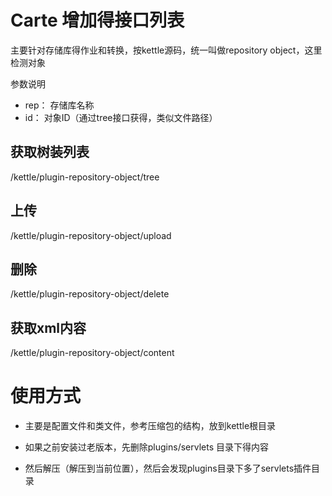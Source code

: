 # Carte 增加得接口列表
主要针对存储库得作业和转换，按kettle源码，统一叫做repository object，这里检测对象


参数说明
- rep： 存储库名称
- id：  对象ID（通过tree接口获得，类似文件路径）

## 获取树装列表
/kettle/plugin-repository-object/tree
## 上传
/kettle/plugin-repository-object/upload
## 删除 
/kettle/plugin-repository-object/delete
## 获取xml内容
/kettle/plugin-repository-object/content

# 使用方式
- 主要是配置文件和类文件，参考压缩包的结构，放到kettle根目录

- 如果之前安装过老版本，先删除plugins/servlets 目录下得内容

- 然后解压（解压到当前位置），然后会发现plugins目录下多了servlets插件目录


